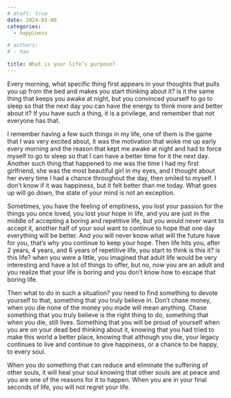 ```yaml
---
# draft: true
date: 2024-03-08
categories:
  - happiness

# authors:
# - hao

title: What is your life’s purpose?
---
```


Every morning, what specific thing first appears in your thoughts that pulls you up from the bed and makes you start thinking about it? is it the same thing that keeps you awake at night, but you convinced yourself to go to sleep so that the next day you can have the energy to think more and better about it? If you have such a thing, it is a privilege, and remember that not everyone has that.

<!-- more -->

I remember having a few such things in my life, one of them is the game that I was very excited about, it was the motivation that woke me up early every morning and the reason that kept me awake at night and had to force myself to go to sleep so that I can have a better time for it the next day. Another such thing that happened to me was the time I had my first girlfriend, she was the most beautiful girl in my eyes, and I thought about her every time I had a chance throughout the day, then smiled to myself. I don’t know if it was happiness, but it felt better than me today. What goes up will go down, the state of your mind is not an exception.

Sometimes, you have the feeling of emptiness, you lost your passion for the things you once loved, you lost your hope in life, and you are just in the middle of accepting a boring and repetitive life, but you would never want to accept it, another half of your soul want to continue to hope that one day everything will be better. And you will never know what will the future have for you, that’s why you continue to keep your hope. Then life hits you, after 2 years, 4 years, and 6 years of repetitive life, you start to think is this it? is this life? when you were a little, you imagined that adult life would be very interesting and have a lot of things to offer, but no, now you are an adult and you realize that your life is boring and you don’t know how to escape that boring life.

Then what to do in such a situation? you need to find something to devote yourself to that, something that you truly believe in. Don’t chase money, when you die none of the money you made will mean anything. Chase something that you truly believe is the right thing to do, something that when you die, still lives. Something that you will be proud of yourself when you are on your dead bed thinking about it, knowing that you had tried to make this world a better place, knowing that although you die, your legacy continues to live and continue to give happiness, or a chance to be happy, to every soul.

When you do something that can reduce and eliminate the suffering of other souls, it will heal your soul knowing that other souls are at peace and you are one of the reasons for it to happen. When you are in your final seconds of life, you will not regret your life.
